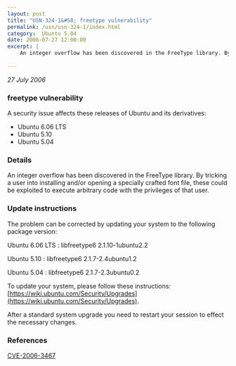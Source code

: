 ```yaml
---
layout: post
title: "USN-324-1&#58; freetype vulnerability"
permalink: /usn/usn-324-1/index.html
category:  Ubuntu 5.04
date: 2006-07-27 12:00:00
excerpt: |
    An integer overflow has been discovered in the FreeType library. By tricking a user into installing and/or opening a specially crafted font file, these could be exploited to execute arbitrary code with the privileges of that user.
    
--- 
```

 
 

*27 July 2006*

### freetype vulnerability

A security issue affects these releases of Ubuntu and its derivatives:

* Ubuntu 6.06 LTS
* Ubuntu 5.10
* Ubuntu 5.04

### Details

An integer overflow has been discovered in the FreeType library. By tricking a user into installing and/or opening a specially crafted font file, these could be exploited to execute arbitrary code with the privileges of that user.

### Update instructions

The problem can be corrected by updating your system to the following package version:

Ubuntu 6.06 LTS
 : libfreetype6 <span>2.1.10-1ubuntu2.2</span>

Ubuntu 5.10
 : libfreetype6 <span>2.1.7-2.4ubuntu1.2</span>

Ubuntu 5.04
 : libfreetype6 <span>2.1.7-2.3ubuntu0.2</span>

To update your system, please follow these instructions: [https://wiki.ubuntu.com/Security/Upgrades](https://wiki.ubuntu.com/Security/Upgrades).

After a standard system upgrade you need to restart your session to effect the necessary changes.

### References

 
 [CVE-2006-3467](http://people.ubuntu.com/~ubuntu-security/cve/CVE-2006-3467)
 

